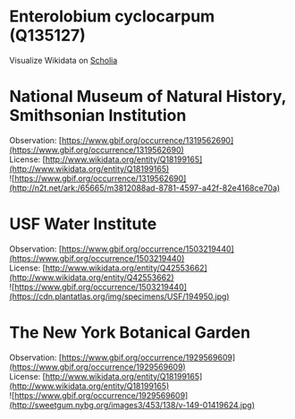 
Enterolobium cyclocarpum (Q135127)
==================================
  
Visualize Wikidata on [Scholia](https://scholia.toolforge.org/taxon/Q135127)
# National Museum of Natural History, Smithsonian Institution
  
Observation: [https://www.gbif.org/occurrence/1319562690](https://www.gbif.org/occurrence/1319562690)  
License: [http://www.wikidata.org/entity/Q18199165](http://www.wikidata.org/entity/Q18199165)  
![https://www.gbif.org/occurrence/1319562690](http://n2t.net/ark:/65665/m3812088ad-8781-4597-a42f-82e4168ce70a)
# USF Water Institute
  
Observation: [https://www.gbif.org/occurrence/1503219440](https://www.gbif.org/occurrence/1503219440)  
License: [http://www.wikidata.org/entity/Q42553662](http://www.wikidata.org/entity/Q42553662)  
![https://www.gbif.org/occurrence/1503219440](https://cdn.plantatlas.org/img/specimens/USF/194950.jpg)
# The New York Botanical Garden
  
Observation: [https://www.gbif.org/occurrence/1929569609](https://www.gbif.org/occurrence/1929569609)  
License: [http://www.wikidata.org/entity/Q18199165](http://www.wikidata.org/entity/Q18199165)  
![https://www.gbif.org/occurrence/1929569609](http://sweetgum.nybg.org/images3/453/138/v-149-01419624.jpg)